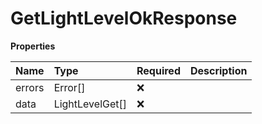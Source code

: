 # GetLightLevelOkResponse

**Properties**

| Name   | Type            | Required | Description |
| :----- | :-------------- | :------- | :---------- |
| errors | Error[]         | ❌       |             |
| data   | LightLevelGet[] | ❌       |             |
